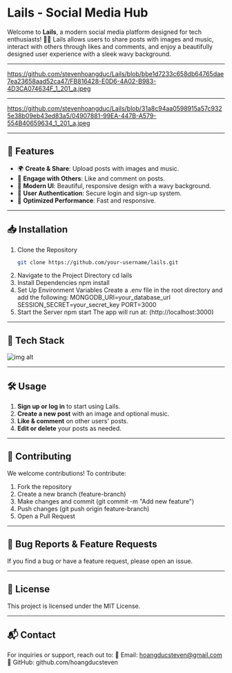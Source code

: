 # Lails - Social Media Hub  
Welcome to **Lails**, a modern social media platform designed for tech enthusiasts! 🎨💡
Lails allows users to share posts with images and music, interact with others through likes and comments, and enjoy a beautifully designed user experience with a sleek wavy background.

---

https://github.com/stevenhoangduc/Lails/blob/bbe1d7233c658db64765dae7ea23658aad52ca47/FB816428-E0D6-4A02-B983-4D3CA074634F_1_201_a.jpeg

---

https://github.com/stevenhoangduc/Lails/blob/31a8c94aa0598915a57c9325e38b09eb43ed83a5/04907881-99EA-447B-A579-554B40659634_1_201_a.jpeg

---

## 📌 Features
- 🌍 **Create & Share**: Upload posts with images and music.
- 💬 **Engage with Others**: Like and comment on posts.
- 🎨 **Modern UI**: Beautiful, responsive design with a wavy background.
- 🔐 **User Authentication**: Secure login and sign-up system.
- 🚀 **Optimized Performance**: Fast and responsive.

---

## 📥 Installation
1. Clone the Repository
   ```sh
   git clone https://github.com/your-username/lails.git
2.  Navigate to the Project Directory
   cd lails
3. Install Dependencies
   npm install
4. Set Up Environment Variables
   Create a .env file in the root directory and add the following:
   MONGODB_URI=your_database_url
   SESSION_SECRET=your_secret_key
   PORT=3000
5. Start the Server
   npm start
   The app will run at: (http://localhost:3000)
   
---

## 🎨 Tech Stack

![img alt](https://github.com/stevenhoangduc/Lails/blob/e804d72739da713ea3c38a7511d94ebdbbea28a8/Tech%20Stack2.png)

---

## 🛠 Usage
1. **Sign up or log in** to start using Lails.
2. **Create a new post** with an image and optional music.
3. **Like & comment** on other users' posts.
4. **Edit or delete** your posts as needed.

---

## 🤝 Contributing
We welcome contributions! To contribute:
1. Fork the repository
2. Create a new branch (feature-branch)
3. Make changes and commit (git commit -m "Add new feature")
4. Push changes (git push origin feature-branch)
5. Open a Pull Request

---

## 🐞 Bug Reports & Feature Requests
If you find a bug or have a feature request, please open an issue.

---

## 📜 License 
This project is licensed under the MIT License.

---

## 📬 Contact
For inquiries or support, reach out to: 📧 Email: hoangducsteven@gmail.com
🔗 GitHub: github.com/hoangducsteven
